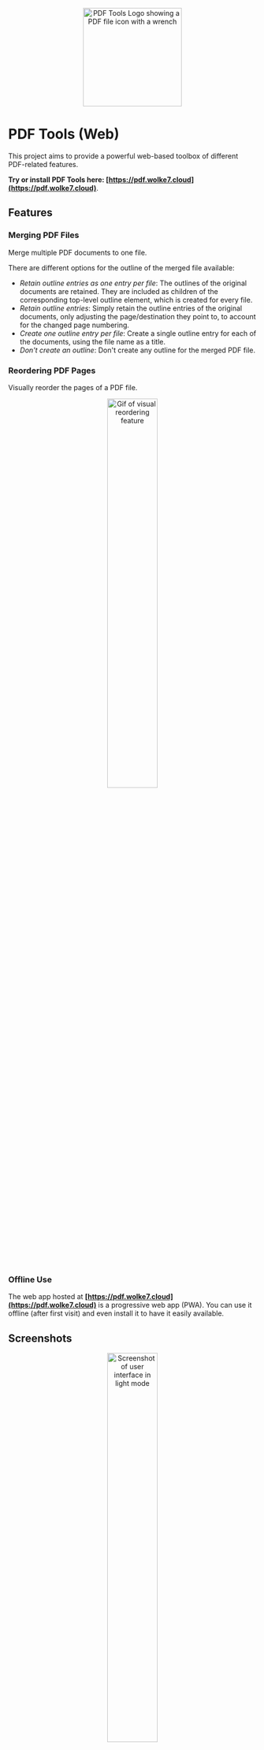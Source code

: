 
<p align="center">
<img style="width: 200px" src="https://user-images.githubusercontent.com/20766652/235507439-7ffdd1f8-56b7-4a5a-817e-be2ebc06d50b.svg" alt="PDF Tools Logo showing a PDF file icon with a wrench" />
</p>

# PDF Tools (Web)
This project aims to provide a powerful web-based toolbox of different PDF-related features.

**Try or install PDF Tools here: [https://pdf.wolke7.cloud](https://pdf.wolke7.cloud)**.

## Features

### Merging PDF Files
Merge multiple PDF documents to one file.

There are different options for the outline of the merged file available:
- _Retain outline entries as one entry per file_: The outlines of the original documents are retained. They are included as children of the corresponding top-level outline element, which is created for every file.
- _Retain outline entries_: Simply retain the outline entries of the original documents, only adjusting the page/destination they point to, to account for the changed page numbering.
- _Create one outline entry per file_: Create a single outline entry for each of the documents, using the file name as a title.
- _Don't create an outline_: Don't create any outline for the merged PDF file.

### Reordering PDF Pages
Visually reorder the pages of a PDF file.

<p align="center">
<img style="display: block; width: 45%" src="https://github.com/aarkue/pdf-tools-web/assets/20766652/441612ee-56e8-4b2c-bedc-26789e5a2a73" alt="Gif of visual reordering feature"/>
</p>





### Offline Use
The web app hosted at **[https://pdf.wolke7.cloud](https://pdf.wolke7.cloud)** is a progressive web app (PWA).
You can use it offline (after first visit) and even install it to have it easily available.

## Screenshots
<p align="center">
<img style="display: block; width: 45%" src="https://user-images.githubusercontent.com/20766652/235502732-4b21e6f1-5fdf-4ce7-a9cd-438dfb633f98.png" alt="Screenshot of user interface in light mode"/>
<img  style="display: block; width: 45%" src="https://user-images.githubusercontent.com/20766652/235502851-e78a3e23-e9d6-48d5-932d-1ac302ad860a.png" alt="Screenshot of user interface in dark mode"/>
</p>
<p align="center">
<img src="https://user-images.githubusercontent.com/20766652/235502512-d9395cc6-a2fb-40dc-9674-6f9103eb06ab.png" alt="Screenshot of user interface in light mode"/>
</p>


## Project Structure
This project uses Typescript.
The Web App (PWA) is implemented using Next.JS (React) and Tailwind CSS.

The main PDF merging and outline processing work is done in the following files: `lib/pdf-outline-helper.ts` and `components/PDFMagic.tsx`.

This project makes heavy use of the `pdf-lib` JavaScript library for PDF manipulation.
See also [https://pdf-lib.js.org](https://pdf-lib.js.org), [https://github.com/Hopding/pdf-lib](https://github.com/Hopding/pdf-lib) and its fork used in this project: [https://github.com/cantoo-scribe/pdf-lib](https://github.com/cantoo-scribe/pdf-lib).



